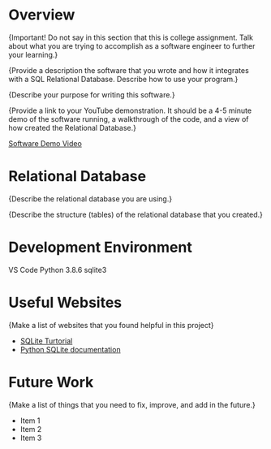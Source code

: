 # Overview

{Important!  Do not say in this section that this is college assignment.  Talk about what you are trying to accomplish as a software engineer to further your learning.}

{Provide a description the software that you wrote and how it integrates with a SQL Relational Database. Describe how to use your program.}

{Describe your purpose for writing this software.}

{Provide a link to your YouTube demonstration.  It should be a 4-5 minute demo of the software running, a walkthrough of the code, and a view of how created the Relational Database.}

[Software Demo Video](http://youtube.link.goes.here)

# Relational Database

{Describe the relational database you are using.}

{Describe the structure (tables) of the relational database that you created.}

# Development Environment

VS Code
Python 3.8.6
sqlite3

# Useful Websites

{Make a list of websites that you found helpful in this project}
* [SQLite Turtorial](https://www.sqlitetutorial.net/)
* [Python SQLite documentation](https://docs.python.org/3.8/library/sqlite3.html)

# Future Work

{Make a list of things that you need to fix, improve, and add in the future.}
* Item 1
* Item 2
* Item 3
